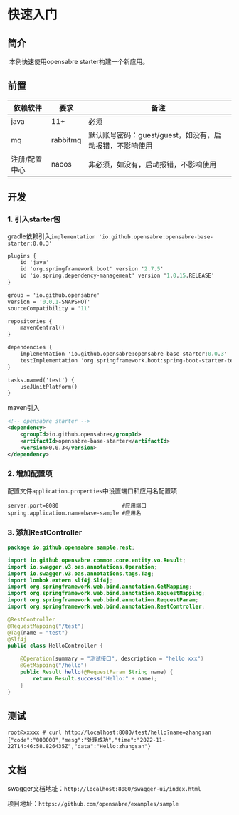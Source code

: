 # 快速入门

## 简介

​		本例快速使用opensabre starter构建一个新应用。

## 前置

| 依赖软件      | 要求     | 备注                                                    |
| ------------- | -------- | ------------------------------------------------------- |
| java          | 11+      | 必须                                                    |
| mq            | rabbitmq | 默认账号密码：guest/guest，如没有，启动报错，不影响使用 |
| 注册/配置中心 | nacos    | 非必须，如没有，启动报错，不影响使用                    |

## 开发

### 1. 引入starter包

gradle依赖引入`implementation 'io.github.opensabre:opensabre-base-starter:0.0.3'`

```ASN.1
plugins {
    id 'java'
    id 'org.springframework.boot' version '2.7.5'
    id 'io.spring.dependency-management' version '1.0.15.RELEASE'
}

group = 'io.github.opensabre'
version = '0.0.1-SNAPSHOT'
sourceCompatibility = '11'

repositories {
    mavenCentral()
}

dependencies {
    implementation 'io.github.opensabre:opensabre-base-starter:0.0.3'
    testImplementation 'org.springframework.boot:spring-boot-starter-test'
}

tasks.named('test') {
    useJUnitPlatform()
}
```

maven引入

```xml
<!-- opensabre starter -->
<dependency>
	<groupId>io.github.opensabre</groupId>
	<artifactId>opensabre-base-starter</artifactId>
	<version>0.0.3</version>
</dependency>
```

### 2. 增加配置项

配置文件`application.properties`中设置端口和应用名配置项

```
server.port=8080                    #应用端口
spring.application.name=base-sample #应用名
```

### 3. 添加RestController

```java
package io.github.opensabre.sample.rest;

import io.github.opensabre.common.core.entity.vo.Result;
import io.swagger.v3.oas.annotations.Operation;
import io.swagger.v3.oas.annotations.tags.Tag;
import lombok.extern.slf4j.Slf4j;
import org.springframework.web.bind.annotation.GetMapping;
import org.springframework.web.bind.annotation.RequestMapping;
import org.springframework.web.bind.annotation.RequestParam;
import org.springframework.web.bind.annotation.RestController;

@RestController
@RequestMapping("/test")
@Tag(name = "test")
@Slf4j
public class HelloController {

    @Operation(summary = "测试接口", description = "hello xxx")
    @GetMapping("/hello")
    public Result hello(@RequestParam String name) {
        return Result.success("Hello:" + name);
    }
}
```

## 测试

```shell
root@xxxxx # curl http://localhost:8080/test/hello?name=zhangsan
{"code":"000000","mesg":"处理成功","time":"2022-11-22T14:46:58.826435Z","data":"Hello:zhangsan"}
```

## 文档

swagger文档地址：`http://localhost:8080/swagger-ui/index.html`

项目地址：`https://github.com/opensabre/examples/sample`

